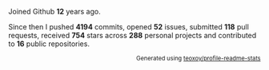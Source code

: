 Joined Github **12** years ago.

Since then I pushed **4194** commits, opened **52** issues, submitted **118** pull requests, received **754** stars across **288** personal projects and contributed to **16** public repositories.

<p align="right"><sub>Generated using <a href="https://github.com/marketplace/actions/profile-readme-stats">teoxoy/profile-readme-stats</a></sub></p>
